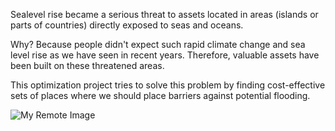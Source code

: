 Sealevel rise became a serious threat to assets located in areas (islands or parts of countries) directly exposed to seas and oceans.

Why? Because people didn't expect such rapid climate change and sea level rise as we have seen in recent years. Therefore, valuable assets have been built on these threatened areas.

This optimization project tries to solve this problem by finding cost-effective sets of places where we should place barriers against potential flooding.

![My Remote Image]([https://www.dropbox.com/s/.../my-remote-image.jpg?dl=0](https://upwork-usw2-prod-agora-file-storage.s3.us-west-2.amazonaws.com/profile/portfolio/thumbnail/636699e5bf43775b0d1951a1b1050478?response-content-disposition=inline;+filename=%22image_original%22;+filename*=utf-8%27%27image_original&X-Amz-Security-Token=IQoJb3JpZ2luX2VjECsaCXVzLXdlc3QtMiJHMEUCIDkPm82GgVcqFHFt/PQiA2b%2Bu5vGJEi7w0mRT7YJPgu2AiEA2DGiFViHDh9aGnVV/QYhY6VdLgZfmL/CWfEbXLolEnIqzQQIFBAAGgw3Mzk5MzkxNzM4MTkiDFPbuJwuiE%2BRCjTttiqqBPcXc5ReTrIz/YtrpbNgbDQPYE8b37K3LPylGVXtpwiMsDr2BdGdQ/fz%2BIWd0Yu30IJJTUMzslZ3guPLGMrnlljcoZiwfDs%2Bz6gUJBqs1P86xNdbRlvdbd5lWkEOcbLyxvpG5PE0uqyY2XUM7bT3w%2BZk4xxJTvmh5DZg8VIKs5fW0AzyLTn%2BQ1pGqQ6GXWMf%2Bi75FlZ1WC7fsGmrGCTqF13hXj%2BrOqB5LyYMO%2BcFdDDJd7CKE478had0fCM5rQeUZZ7kiesGjVkilz6ARyiYetttNXdR8mdVmnd6l%2B1cFQqIQE6ox0rYsCh6pRgj/Cb0F1eHXkR0yiqcH2ChwSh/W9T6WENPP%2BYZy/guzuehI8Wsrm3%2Bsn73U/wCcNuQ1DGZFx8It2J3l8XK6FexfZvJvBFZCzBS412lNChSbZ46azhLhxG5GKlNMXeOSMd0wLep8r1ymdVhnQq9KEl9Nou%2BxBSQdWbXin65bsbam9EkX058XzdH0p8dDL5MbuEgE/eNaWhCld9pfFTMQD3bR4X6iDQSmYCo%2BsJ2OXP6Cypob0I5AefzPQ6tdJ%2BHRLmfA7NwrRqcxdbon7ZaCaMYKL7dz3BVPXA8XJ70jADRdBJAgPYLWSKvuRoRTE7YKvMZBqIl3iHBNXpwoXXjr7evzgAJUATgt295F3QGOOapxePEkCUyAZ8kuSFbc7z5xa/1xB0PEAEUTJfdCLJJPY7qYfA4tHSORmLTTgLzYq3OMMCMgagGOqcBcIpK5VpNFfkrYFNj3fVABY/E1o13vqaxoQq6CZONTPUWdaYdHztbR0C%2Bloxiq8YbpRzkZV/eHJKYBanN74mwjZSheHgGwdsdeWS/BZikkYMY/NQKclbfnmYwm4pNRImHDMZALmubqs/Fyz9nDRvvsnndafNzodzkMhEtxIDBOiasf6UC1NC6/YHAmbsP7SNHbAKWEeJ7xjH0RHovGIjqC76NSfmVvCI=&X-Amz-Algorithm=AWS4-HMAC-SHA256&X-Amz-Date=20230912T123534Z&X-Amz-SignedHeaders=host&X-Amz-Expires=900&X-Amz-Credential=ASIA2YR6PYW54DAW4UW7/20230912/us-west-2/s3/aws4_request&X-Amz-Signature=0be542d3c2e964e6821eeaa39dbe606a19f46f0e61e29b33f171fe1ea01bc12a)https://upwork-usw2-prod-agora-file-storage.s3.us-west-2.amazonaws.com/profile/portfolio/thumbnail/636699e5bf43775b0d1951a1b1050478?response-content-disposition=inline;+filename=%22image_original%22;+filename*=utf-8%27%27image_original&X-Amz-Security-Token=IQoJb3JpZ2luX2VjECsaCXVzLXdlc3QtMiJHMEUCIDkPm82GgVcqFHFt/PQiA2b%2Bu5vGJEi7w0mRT7YJPgu2AiEA2DGiFViHDh9aGnVV/QYhY6VdLgZfmL/CWfEbXLolEnIqzQQIFBAAGgw3Mzk5MzkxNzM4MTkiDFPbuJwuiE%2BRCjTttiqqBPcXc5ReTrIz/YtrpbNgbDQPYE8b37K3LPylGVXtpwiMsDr2BdGdQ/fz%2BIWd0Yu30IJJTUMzslZ3guPLGMrnlljcoZiwfDs%2Bz6gUJBqs1P86xNdbRlvdbd5lWkEOcbLyxvpG5PE0uqyY2XUM7bT3w%2BZk4xxJTvmh5DZg8VIKs5fW0AzyLTn%2BQ1pGqQ6GXWMf%2Bi75FlZ1WC7fsGmrGCTqF13hXj%2BrOqB5LyYMO%2BcFdDDJd7CKE478had0fCM5rQeUZZ7kiesGjVkilz6ARyiYetttNXdR8mdVmnd6l%2B1cFQqIQE6ox0rYsCh6pRgj/Cb0F1eHXkR0yiqcH2ChwSh/W9T6WENPP%2BYZy/guzuehI8Wsrm3%2Bsn73U/wCcNuQ1DGZFx8It2J3l8XK6FexfZvJvBFZCzBS412lNChSbZ46azhLhxG5GKlNMXeOSMd0wLep8r1ymdVhnQq9KEl9Nou%2BxBSQdWbXin65bsbam9EkX058XzdH0p8dDL5MbuEgE/eNaWhCld9pfFTMQD3bR4X6iDQSmYCo%2BsJ2OXP6Cypob0I5AefzPQ6tdJ%2BHRLmfA7NwrRqcxdbon7ZaCaMYKL7dz3BVPXA8XJ70jADRdBJAgPYLWSKvuRoRTE7YKvMZBqIl3iHBNXpwoXXjr7evzgAJUATgt295F3QGOOapxePEkCUyAZ8kuSFbc7z5xa/1xB0PEAEUTJfdCLJJPY7qYfA4tHSORmLTTgLzYq3OMMCMgagGOqcBcIpK5VpNFfkrYFNj3fVABY/E1o13vqaxoQq6CZONTPUWdaYdHztbR0C%2Bloxiq8YbpRzkZV/eHJKYBanN74mwjZSheHgGwdsdeWS/BZikkYMY/NQKclbfnmYwm4pNRImHDMZALmubqs/Fyz9nDRvvsnndafNzodzkMhEtxIDBOiasf6UC1NC6/YHAmbsP7SNHbAKWEeJ7xjH0RHovGIjqC76NSfmVvCI=&X-Amz-Algorithm=AWS4-HMAC-SHA256&X-Amz-Date=20230912T123534Z&X-Amz-SignedHeaders=host&X-Amz-Expires=900&X-Amz-Credential=ASIA2YR6PYW54DAW4UW7/20230912/us-west-2/s3/aws4_request&X-Amz-Signature=0be542d3c2e964e6821eeaa39dbe606a19f46f0e61e29b33f171fe1ea01bc12a)
